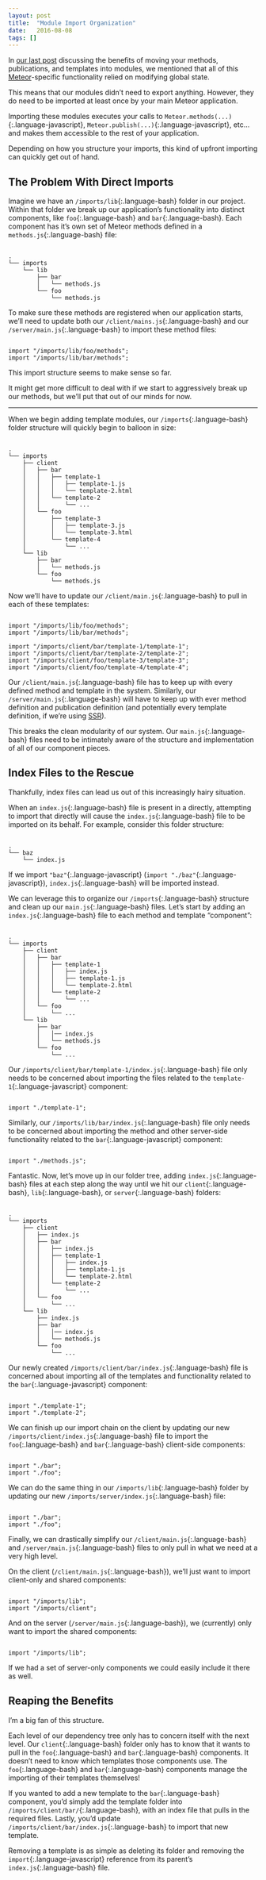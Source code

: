 ```yaml
---
layout: post
title:  "Module Import Organization"
date:   2016-08-08
tags: []
---
```


In [our last post](#) discussing the benefits of moving your methods, publications, and templates into modules, we mentioned that all of this [Meteor](https://www.meteor.com/)-specific functionality relied on modifying global state.

This means that our modules didn’t need to export anything. However, they do need to be imported at least once by your main Meteor application.

Importing these modules executes your calls to `Meteor.methods(...)`{:.language-javascript}, `Meteor.publish(...)`{:.language-javascript}, etc… and makes them accessible to the rest of your application.

Depending on how you structure your imports, this kind of upfront importing can quickly get out of hand.

## The Problem With Direct Imports

Imagine we have an `/imports/lib`{:.language-bash} folder in our project. Within that folder we break up our application’s functionality into distinct components, like `foo`{:.language-bash} and `bar`{:.language-bash}. Each component has it’s own set of Meteor methods defined in a `methods.js`{:.language-bash} file:

<pre class='language-bash'><code class='language-bash'>
.
└── imports
    └── lib
        ├── bar
        │   └── methods.js
        └── foo
            └── methods.js
</code></pre>

To make sure these methods are registered when our application starts, we’ll need to update both our `/client/mains.js`{:.language-bash} and our `/server/main.js`{:.language-bash} to import these method files:

<pre class='language-javascript'><code class='language-javascript'>
import "/imports/lib/foo/methods";
import "/imports/lib/bar/methods";
</code></pre>

This import structure seems to make sense so far.

It might get more difficult to deal with if we start to aggressively break up our methods, but we’ll put that out of our minds for now.

---- 

When we begin adding template modules, our `/imports`{:.language-bash} folder structure will quickly begin to balloon in size:

<pre class='language-bash'><code class='language-bash'>
.
└── imports
    ├── client
    │   ├── bar
    │   │   ├── template-1
    │   │   │   ├── template-1.js
    │   │   │   └── template-2.html
    │   │   └── template-2
    │   │       └── ...
    │   └── foo
    │       ├── template-3
    │       │   ├── template-3.js
    │       │   └── template-3.html
    │       └── template-4
    │           └── ...
    └── lib
        ├── bar
        │   └── methods.js
        └── foo
            └── methods.js
</code></pre>

Now we’ll have to update our `/client/main.js`{:.language-bash} to pull in each of these templates:

<pre class='language-javascript'><code class='language-javascript'>
import "/imports/lib/foo/methods";
import "/imports/lib/bar/methods";

import "/imports/client/bar/template-1/template-1";
import "/imports/client/bar/template-2/template-2";
import "/imports/client/foo/template-3/template-3";
import "/imports/client/foo/template-4/template-4";
</code></pre>

Our `/client/main.js`{:.language-bash} file has to keep up with every defined method and template in the system. Similarly, our `/server/main.js`{:.language-bash} will have to keep up with ever method definition and publication definition (and potentially every template definition, if we’re using [SSR](https://meteorhacks.com/server-side-rendering/)).

This breaks the clean modularity of our system. Our `main.js`{:.language-bash} files need to be intimately aware of the structure and implementation of all of our component pieces.

## Index Files to the Rescue

Thankfully, index files can lead us out of this increasingly hairy situation.

When an `index.js`{:.language-bash} file is present in a directly, attempting to import that directly will cause the `index.js`{:.language-bash} file to be imported on its behalf. For example, consider this folder structure:

<pre class='language-bash'><code class='language-bash'>
.
└── baz
    └── index.js
</code></pre>

If we import `"baz"`{:.language-javascript} (`import "./baz"`{:.language-javascript}), `index.js`{:.language-bash} will be imported instead.

We can leverage this to organize our `/imports`{:.language-bash} structure and clean up our `main.js`{:.language-bash} files. Let’s start by adding an `index.js`{:.language-bash} file to each method and template “component”:

<pre class='language-bash'><code class='language-bash'>
.
└── imports
    ├── client
    │   ├── bar
    │   │   ├── template-1
    │   │   │   ├── index.js
    │   │   │   ├── template-1.js
    │   │   │   └── template-2.html
    │   │   └── template-2
    │   │       └── ...
    │   └── foo
    │       └── ...
    └── lib
        ├── bar
        │   │── index.js
        │   └── methods.js
        └── foo
            └── ...
</code></pre>

Our `/imports/client/bar/template-1/index.js`{:.language-bash} file only needs to be concerned about importing the files related to the `template-1`{:.language-javascript} component:

<pre class='language-javascript'><code class='language-javascript'>
import "./template-1";
</code></pre>

Similarly, our `/imports/lib/bar/index.js`{:.language-bash} file only needs to be concerned about importing the method and other server-side functionality related to the `bar`{:.language-javascript} component:

<pre class='language-javascript'><code class='language-javascript'>
import "./methods.js";
</code></pre>

Fantastic. Now, let’s move up in our folder tree, adding `index.js`{:.language-bash} files at each step along the way until we hit our `client`{:.language-bash}, `lib`{:.language-bash}, or `server`{:.language-bash} folders:

<pre class='language-bash'><code class='language-bash'>
.
└── imports
    ├── client
    │   ├── index.js
    │   ├── bar
    │   │   ├── index.js
    │   │   ├── template-1
    │   │   │   ├── index.js
    │   │   │   ├── template-1.js
    │   │   │   └── template-2.html
    │   │   └── template-2
    │   │       └── ...
    │   └── foo
    │       └── ...
    └── lib
        ├── index.js
        ├── bar
        │   │── index.js
        │   └── methods.js
        └── foo
            └── ...
</code></pre>

Our newly created `/imports/client/bar/index.js`{:.language-bash} file is concerned about importing all of the templates and functionality related to the `bar`{:.language-javascript} component:

<pre class='language-javascript'><code class='language-javascript'>
import "./template-1";
import "./template-2";
</code></pre>

We can finish up our import chain on the client by updating our new `/imports/client/index.js`{:.language-bash} file to import the `foo`{:.language-bash} and `bar`{:.language-bash} client-side components:

<pre class='language-javascript'><code class='language-javascript'>
import "./bar";
import "./foo";
</code></pre>

We can do the same thing in our `/imports/lib`{:.language-bash} folder by updating our new `/imports/server/index.js`{:.language-bash} file:

<pre class='language-javascript'><code class='language-javascript'>
import "./bar";
import "./foo";
</code></pre>

Finally, we can drastically simplify our `/client/main.js`{:.language-bash} and `/server/main.js`{:.language-bash} files to only pull in what we need at a very high level.

On the client (`/client/main.js`{:.language-bash}), we’ll just want to import client-only and shared components:

<pre class='language-javascript'><code class='language-javascript'>
import "/imports/lib";
import "/imports/client";
</code></pre>

And on the server (`/server/main.js`{:.language-bash}), we (currently) only want to import the shared components:

<pre class='language-javascript'><code class='language-javascript'>
import "/imports/lib";
</code></pre>

If we had a set of server-only components we could easily include it there as well.

## Reaping the Benefits

I’m a big fan of this structure.

Each level of our dependency tree only has to concern itself with the next level. Our `client`{:.language-bash} folder only has to know that it wants to pull in the `foo`{:.language-bash} and `bar`{:.language-bash} components. It doesn’t need to know which templates those components use. The `foo`{:.language-bash} and `bar`{:.language-bash} components manage the importing of their templates themselves!

If you wanted to add a new template to the `bar`{:.language-bash} component, you’d simply add the template folder into `/imports/client/bar/`{:.language-bash}, with an index file that pulls in the required files. Lastly, you’d update `/imports/client/bar/index.js`{:.language-bash} to import that new template.

Removing a template is as simple as deleting its folder and removing the `import`{:.language-javascript} reference from its parent’s `index.js`{:.language-bash} file.
